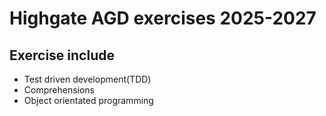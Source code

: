 # Highgate AGD exercises 2025-2027

## Exercise include
- Test driven development(TDD)
- Comprehensions
- Object orientated programming
